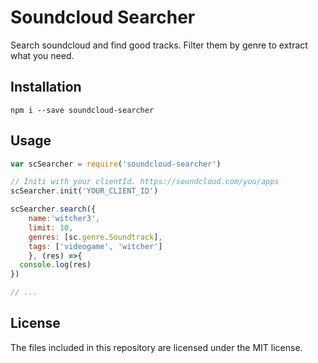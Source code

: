 # Soundcloud Searcher
Search soundcloud and find good tracks. Filter them by genre to extract what you need.

## Installation
```shell
npm i --save soundcloud-searcher
```

## Usage
```js
var scSearcher = require('soundcloud-searcher')

// Initi with your clientId. https://soundcloud.com/you/apps
scSearcher.init('YOUR_CLIENT_ID')

scSearcher.search({
    name:'witcher3', 
    limit: 10, 
    genres: [sc.genre.Soundtrack],
    tags: ['videogame', 'witcher']
    }, (res) =>{
  console.log(res)
})

// ...
```

## License
The files included in this repository are licensed under the MIT license.
